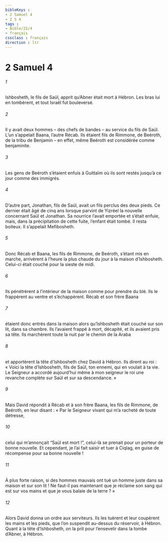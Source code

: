 ```yaml
---
bibleKeys : 
- 2 Samuel 4
- 2 S 4
tags : 
- Bible/2S/4
- français
cssclass : français
direction : ltr
---
```


# 2 Samuel 4

###### 1
Ishbosheth, le fils de Saül, apprit qu’Abner était mort à Hébron. Les bras lui en tombèrent, et tout Israël fut bouleversé.
###### 2
Il y avait deux hommes – des chefs de bandes – au service du fils de Saül. L’un s’appelait Baana, l’autre Récab. Ils étaient fils de Rimmone, de Beéroth, de la tribu de Benjamin – en effet, même Beéroth est considérée comme benjaminite.
###### 3
Les gens de Beéroth s’étaient enfuis à Guittaïm où ils sont restés jusqu’à ce jour comme des immigrés.
###### 4
D’autre part, Jonathan, fils de Saül, avait un fils perclus des deux pieds. Ce dernier était âgé de cinq ans lorsque parvint de Yizréel la nouvelle concernant Saül et Jonathan. Sa nourrice l’avait emportée et s’était enfuie, mais, dans la précipitation de cette fuite, l’enfant était tombé. Il resta boiteux. Il s’appelait Mefibosheth.
###### 5
Donc Récab et Baana, les fils de Rimmone, de Beéroth, s’étant mis en marche, arrivèrent à l’heure la plus chaude du jour à la maison d’Ishbosheth. Celui-ci était couché pour la sieste de midi.
###### 6
Ils pénétrèrent à l’intérieur de la maison comme pour prendre du blé. Ils le frappèrent au ventre et s’échappèrent. Récab et son frère Baana
###### 7
étaient donc entrés dans la maison alors qu’Ishbosheth était couché sur son lit, dans sa chambre. Ils l’avaient frappé à mort, décapité, et ils avaient pris sa tête. Ils marchèrent toute la nuit par le chemin de la Araba
###### 8
et apportèrent la tête d’Ishbosheth chez David à Hébron. Ils dirent au roi : « Voici la tête d’Ishbosheth, fils de Saül, ton ennemi, qui en voulait à ta vie. Le Seigneur a accordé aujourd’hui même à mon seigneur le roi une revanche complète sur Saül et sur sa descendance. »
###### 9
Mais David répondit à Récab et à son frère Baana, les fils de Rimmone, de Beéroth, en leur disant : « Par le Seigneur vivant qui m’a racheté de toute détresse,
###### 10
celui qui m’annonçait “Saül est mort !”, celui-là se prenait pour un porteur de bonne nouvelle. Et cependant, je l’ai fait saisir et tuer à Ciqlag, en guise de récompense pour sa bonne nouvelle !
###### 11
À plus forte raison, si des hommes mauvais ont tué un homme juste dans sa maison et sur son lit ! Ne faut-il pas maintenant que je réclame son sang qui est sur vos mains et que je vous balaie de la terre ? »
###### 12
Alors David donna un ordre aux serviteurs. Ils les tuèrent et leur coupèrent les mains et les pieds, que l’on suspendit au-dessus du réservoir, à Hébron. Quant à la tête d’Ishbosheth, on la prit pour l’ensevelir dans la tombe d’Abner, à Hébron.
